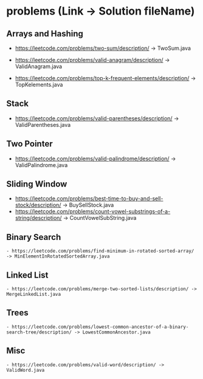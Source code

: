 # problems (Link -> Solution fileName)

## Arrays and Hashing
 - https://leetcode.com/problems/two-sum/description/ -> TwoSum.java

 - https://leetcode.com/problems/valid-anagram/description/ -> ValidAnagram.java
 
 - https://leetcode.com/problems/top-k-frequent-elements/description/  -> TopKelements.java

## Stack
 - https://leetcode.com/problems/valid-parentheses/description/ -> ValidParentheses.java
 
## Two Pointer
 - https://leetcode.com/problems/valid-palindrome/description/ -> ValidPalindrome.java
 
## Sliding Window
 - https://leetcode.com/problems/best-time-to-buy-and-sell-stock/description/ -> BuySellStock.java
 - https://leetcode.com/problems/count-vowel-substrings-of-a-string/description/ -> CountVowelSubString.java
 
## Binary Search
	- https://leetcode.com/problems/find-minimum-in-rotated-sorted-array/ -> MinElementInRotatedSortedArray.java

## Linked List
	- https://leetcode.com/problems/merge-two-sorted-lists/description/ -> MergeLinkedList.java
	
## Trees
	- https://leetcode.com/problems/lowest-common-ancestor-of-a-binary-search-tree/description/ -> LowestCommonAncestor.java
	
## Misc
	- https://leetcode.com/problems/valid-word/description/ -> ValidWord.java